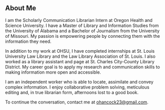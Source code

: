 ## About Me 

I am the Scholarly Communication Librarian Intern at Oregon Health and Science University. I have a Master of Library and Information Studies from the University of Alabama and a Bachelor of Journalism from the University of Missouri. My passion is empowering people by connecting them with the information they need. 

In addition to my work at OHSU, I have completed internships at St. Louis University Law Library and the Law Library Association of St. Louis. I also worked as a library assistant and page at St. Charles City-County Library District. My career goal is to apply my research and communication skills to making information more open and accessible. 

I am an independent worker who is able to locate, assimilate and convey complex information. I enjoy collaborative problem solving, meticulous editing and, in true librarian form, afternoons lost to a good book. 

To continue the conversation, contact me at ohancock23@gmail.com.



